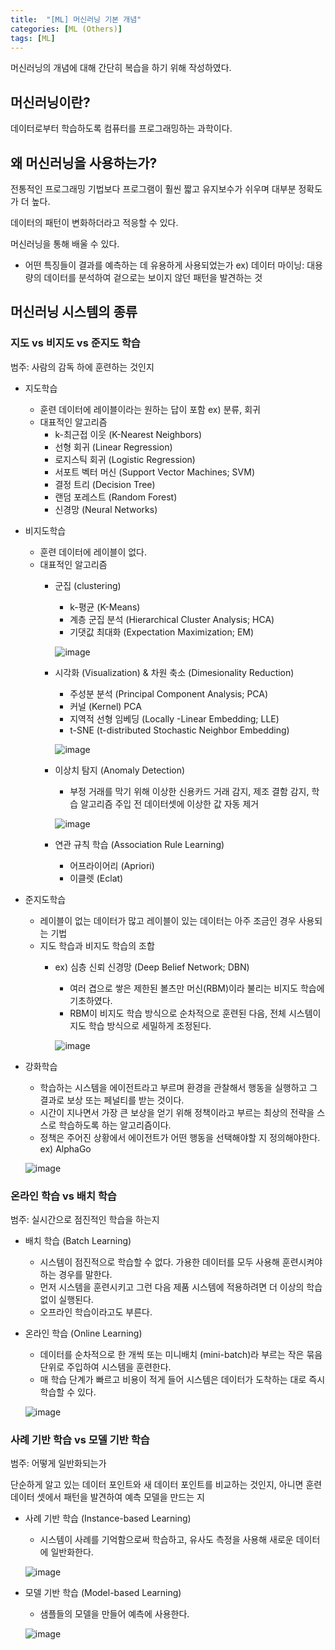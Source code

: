 ```yaml
---
title:  "[ML] 머신러닝 기본 개념"
categories: [ML (Others)]
tags: [ML]
---
```

머신러닝의 개념에 대해 간단히 복습을 하기 위해 작성하였다.

## 머신러닝이란?

데이터로부터 학습하도록 컴퓨터를 프로그래밍하는 과학이다.

## 왜 머신러닝을 사용하는가?

전통적인 프로그래밍 기법보다 프로그램이 훨씬 짧고 유지보수가 쉬우며 대부분 정확도가 더 높다.

데이터의 패턴이 변화하더라고 적응할 수 있다.

머신러닝을 통해 배울 수 있다.

- 어떤 특징들이 결과를 예측하는 데 유용하게 사용되었는가
ex) 데이터 마이닝: 대용량의 데이터를 분석하여 겉으로는 보이지 않던 패턴을 발견하는 것

## 머신러닝 시스템의 종류

### 지도 vs 비지도 vs 준지도 학습

범주: 사람의 감독 하에 훈련하는 것인지

- 지도학습
    - 훈련 데이터에 레이블이라는 원하는 답이 포함 ex) 분류, 회귀
    - 대표적인 알고리즘
        - k-최근접 이웃 (K-Nearest Neighbors)
        - 선형 회귀 (Linear Regression)
        - 로지스틱 회귀 (Logistic Regression)
        - 서포트 벡터 머신 (Support Vector Machines; SVM)
        - 결정 트리 (Decision Tree)
        - 랜덤 포레스트 (Random Forest)
        - 신경망 (Neural Networks)
- 비지도학습
    - 훈련 데이터에 레이블이 없다.
    - 대표적인 알고리즘
        - 군집 (clustering)
            - k-평균 (K-Means)
            - 계층 군집 분석 (Hierarchical Cluster Analysis; HCA)
            - 기댓값 최대화 (Expectation Maximization; EM)
            
            ![image](https://user-images.githubusercontent.com/89712324/216984038-59b19ecc-5a16-4efe-a578-c2814236a2ee.png)
            
        - 시각화 (Visualization) & 차원 축소 (Dimesionality Reduction)
            - 주성분 분석 (Principal Component Analysis; PCA)
            - 커널 (Kernel) PCA
            - 지역적 선형 임베딩 (Locally -Linear Embedding; LLE)
            - t-SNE (t-distributed Stochastic Neighbor Embedding)
            
            ![image](https://user-images.githubusercontent.com/89712324/216984126-2edec640-c3e3-4009-97f4-89d8b2340170.png)

            
        - 이상치 탐지 (Anomaly Detection)
            - 부정 거래를 막기 위해 이상한 신용카드 거래 감지, 제조 결함 감지, 학습 알고리즘 주입 전 데이터셋에 이상한 값 자동 제거
            
            ![image](https://user-images.githubusercontent.com/89712324/216984171-c7599ef5-a5d9-40b4-a6bb-0baafadc5f25.png)
            
        - 연관 규칙 학습 (Association Rule Learning)
            - 어프라이어리 (Apriori)
            - 이클렛 (Eclat)
- 준지도학습
    - 레이블이 없는 데이터가 많고 레이블이 있는 데이터는 아주 조금인 경우 사용되는 기법
    - 지도 학습과 비지도 학습의 조합
        - ex) 심층 신뢰 신경망 (Deep Belief Network; DBN)
            - 여러 겹으로 쌓은 제한된 볼츠만 머신(RBM)이라 불리는 비지도 학습에 기초하였다.
            - RBM이 비지도 학습 방식으로 순차적으로 훈련된 다음, 전체 시스템이 지도 학습 방식으로 세밀하게 조정된다.
            
            ![image](https://user-images.githubusercontent.com/89712324/216984247-986d1fa0-a1c1-4c4f-8406-c099a2891fad.png)
            
- 강화학습
    - 학습하는 시스템을 에이전트라고 부르며 환경을 관찰해서 행동을 실행하고 그 결과로 보상 또는 페널티를 받는 것이다.
    - 시간이 지나면서 가장 큰 보상을 얻기 위해 정책이라고 부르는 최상의 전략을 스스로 학습하도록 하는 알고리즘이다.
    - 정책은 주어진 상황에서 에이전트가 어떤 행동을 선택해야할 지 정의해야한다. ex) AlphaGo
    
    ![image](https://user-images.githubusercontent.com/89712324/216984289-17e9dd85-99f5-4699-8736-c93ef26a42b9.png)
    

### 온라인 학습 vs 배치 학습

범주: 실시간으로 점진적인 학습을 하는지

- 배치 학습 (Batch Learning)
    - 시스템이 점진적으로 학습할 수 없다. 가용한 데이터를 모두 사용해 훈련시켜야하는 경우를 말한다.
    - 먼저 시스템을 훈련시키고 그런 다음 제품 시스템에 적용하려면 더 이상의 학습없이 실행된다.
    - 오프라인 학습이라고도 부른다.
- 온라인 학습 (Online Learning)
    - 데이터를 순차적으로 한 개씩 또는 미니배치 (mini-batch)라 부르는 작은 묶음 단위로 주입하여 시스템을 훈련한다.
    - 매 학습 단계가 빠르고 비용이 적게 들어 시스템은 데이터가 도착하는 대로 즉시 학습할 수 있다.
    
    ![image](https://user-images.githubusercontent.com/89712324/216984333-083d8ac4-d4bd-43db-b78a-24f8101640a4.png)
    

### 사례 기반 학습 vs 모델 기반 학습

범주: 어떻게 일반화되는가

단순하게 알고 있는 데이터 포인트와 새 데이터 포인트를 비교하는 것인지, 아니면 훈련 데이터 셋에서 패턴을 발견하여 예측 모델을 만드는 지

- 사례 기반 학습 (Instance-based Learning)
    - 시스템이 사례를 기억함으로써 학습하고, 유사도 측정을 사용해 새로운 데이터에 일반화한다.
    
    ![image](https://user-images.githubusercontent.com/89712324/216984378-17b967bd-3f2d-45a7-9681-a786daf2e7f6.png)
    
- 모델 기반 학습 (Model-based Learning)
    - 샘플들의 모델을 만들어 예측에 사용한다.
    
    ![image](https://user-images.githubusercontent.com/89712324/216984422-eb3d8f59-1c32-42b2-814c-f9792b43b9bc.png)